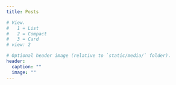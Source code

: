 ```yaml
---
title: Posts

# View.
#   1 = List
#   2 = Compact
#   3 = Card
# view: 2

# Optional header image (relative to `static/media/` folder).
header:
  caption: ""
  image: ""
---
```

